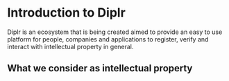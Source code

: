 # Introduction to Diplr

Diplr is an ecosystem that is being created aimed to provide an easy to use platform for people, companies and applications to register, verify and interact with intellectual property in general.

## What we consider as intellectual property



